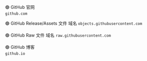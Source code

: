 🟢 GitHub 官网     
````github.com````

🟢 GitHub Release/Assets 文件 域名
````objects.githubusercontent.com````

🟢 GitHub Raw 文件 域名
````raw.githubusercontent.com````

🟢 GitHub 博客   
````github.io````
